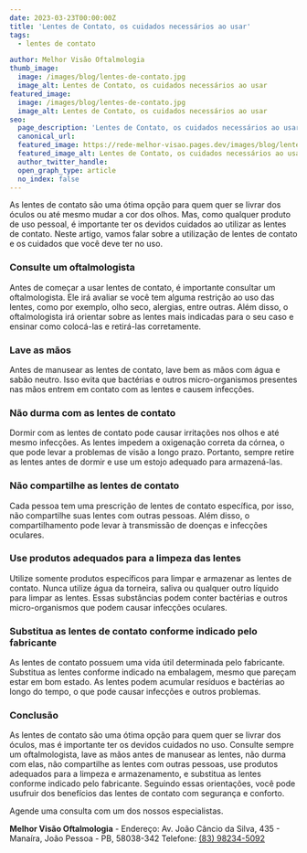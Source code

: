 ```yaml
---
date: 2023-03-23T00:00:00Z
title: 'Lentes de Contato, os cuidados necessários ao usar'
tags:
  - lentes de contato

author: Melhor Visão Oftalmologia
thumb_image:
  image: /images/blog/lentes-de-contato.jpg
  image_alt: Lentes de Contato, os cuidados necessários ao usar
featured_image:
  image: /images/blog/lentes-de-contato.jpg
  image_alt: Lentes de Contato, os cuidados necessários ao usar
seo:
  page_description: 'Lentes de Contato, os cuidados necessários ao usar'
  canonical_url:
  featured_image: https://rede-melhor-visao.pages.dev/images/blog/lentes-de-contato.jpg
  featured_image_alt: Lentes de Contato, os cuidados necessários ao usar
  author_twitter_handle:
  open_graph_type: article
  no_index: false
---
```


As lentes de contato são uma ótima opção para quem quer se livrar dos óculos ou
até mesmo mudar a cor dos olhos. Mas, como qualquer produto de uso pessoal, é
importante ter os devidos cuidados ao utilizar as lentes de contato. Neste
artigo, vamos falar sobre a utilização de lentes de contato e os cuidados que
você deve ter no uso.

### Consulte um oftalmologista

Antes de começar a usar lentes de contato, é importante consultar um
oftalmologista. Ele irá avaliar se você tem alguma restrição ao uso das lentes,
como por exemplo, olho seco, alergias, entre outras. Além disso, o
oftalmologista irá orientar sobre as lentes mais indicadas para o seu caso e
ensinar como colocá-las e retirá-las corretamente.

### Lave as mãos

Antes de manusear as lentes de contato, lave bem as mãos com água e sabão
neutro. Isso evita que bactérias e outros micro-organismos presentes nas mãos
entrem em contato com as lentes e causem infecções.

### Não durma com as lentes de contato

Dormir com as lentes de contato pode causar irritações nos olhos e até mesmo
infecções. As lentes impedem a oxigenação correta da córnea, o que pode levar a
problemas de visão a longo prazo. Portanto, sempre retire as lentes antes de
dormir e use um estojo adequado para armazená-las.

### Não compartilhe as lentes de contato

Cada pessoa tem uma prescrição de lentes de contato específica, por isso, não
compartilhe suas lentes com outras pessoas. Além disso, o compartilhamento pode
levar à transmissão de doenças e infecções oculares.

### Use produtos adequados para a limpeza das lentes

Utilize somente produtos específicos para limpar e armazenar as lentes de
contato. Nunca utilize água da torneira, saliva ou qualquer outro líquido para
limpar as lentes. Essas substâncias podem conter bactérias e outros
micro-organismos que podem causar infecções oculares.

### Substitua as lentes de contato conforme indicado pelo fabricante

As lentes de contato possuem uma vida útil determinada pelo fabricante.
Substitua as lentes conforme indicado na embalagem, mesmo que pareçam estar em
bom estado. As lentes podem acumular resíduos e bactérias ao longo do tempo, o
que pode causar infecções e outros problemas.

### Conclusão

As lentes de contato são uma ótima opção para quem quer se livrar dos óculos,
mas é importante ter os devidos cuidados no uso. Consulte sempre um
oftalmologista, lave as mãos antes de manusear as lentes, não durma com elas,
não compartilhe as lentes com outras pessoas, use produtos adequados para a
limpeza e armazenamento, e substitua as lentes conforme indicado pelo
fabricante. Seguindo essas orientações, você pode usufruir dos benefícios das
lentes de contato com segurança e conforto.

Agende uma consulta com um dos nossos especialistas.

**Melhor Visão Oftalmologia** - Endereço: Av. João Câncio da Silva, 435 -
Manaíra, João Pessoa - PB, 58038-342 Telefone:
[(83) 98234-5092](https://wa.me/5583982345092?text=Ol%C3%A1%2C%20gostaria%20de%20agendar%20minha%20consulta)
